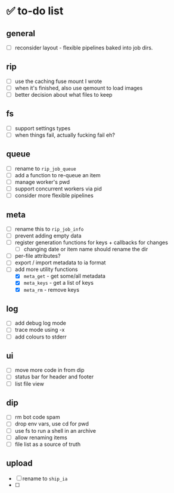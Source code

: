 # ✅ to-do list

## general

- [ ] reconsider layout - flexible pipelines baked into job dirs.

## rip

- [ ] use the caching fuse mount I wrote
- [ ] when it's finished, also use qemount to load images
- [ ] better decision about what files to keep

## fs

- [ ] support settings types
- [ ] when things fail, actually fucking fail eh?

## queue

- [ ] rename to `rip_job_queue`
- [ ] add a function to re-queue an item
- [ ] manage worker's pwd
- [ ] support concurrent workers via pid
- [ ] consider more flexible pipelines

## meta

- [ ] rename this to `rip_job_info`
- [ ] prevent adding empty data
- [ ] register generation functions for keys + callbacks for changes
  - [ ] changing date or item name should rename the dir
- [ ] per-file attributes?
- [ ] export / import metadata to ia format
- [ ] add more utility functions
  - [x] `meta_get`  - get some/all metadata
  - [x] `meta_keys` - get a list of keys
  - [x] `meta_rm`   - remove keys

## log

- [ ] add debug log mode
- [ ] trace mode using -x
- [ ] add colours to stderr

## ui

- [ ] move more code in from dip
- [ ] status bar for header and footer
- [ ] list file view

## dip

- [ ] rm bot code spam
- [ ] drop env vars, use cd for pwd
- [ ] use fs to run a shell in an archive
- [ ] allow renaming items
- [ ] file list as a source of truth

## upload

- [ ] rename to `ship_ia`
- [ ] 

